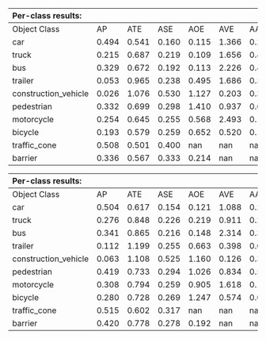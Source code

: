 | Per-class results: |  |  |  |  |  |  |
| :--- | :--- | :--- | :--- | :--- | :--- | :--- |
| Object Class | AP | ATE | ASE | AOE | AVE | AAE |
| car | 0.494 | 0.541 | 0.160 | 0.115 | 1.366 | 0.246 |
| truck | 0.215 | 0.687 | 0.219 | 0.109 | 1.656 | 0.419 |
| bus | 0.329 | 0.672 | 0.192 | 0.113 | 2.226 | 0.456 |
| trailer | 0.053 | 0.965 | 0.238 | 0.495 | 1.686 | 0.300 |
| construction_vehicle | 0.026 | 1.076 | 0.530 | 1.127 | 0.203 | 0.367 |
| pedestrian | 0.332 | 0.699 | 0.298 | 1.410 | 0.937 | 0.665 |
| motorcycle | 0.254 | 0.645 | 0.255 | 0.568 | 2.493 | 0.105 |
| bicycle | 0.193 | 0.579 | 0.259 | 0.652 | 0.520 | 0.112 |
| traffic_cone | 0.508 | 0.501 | 0.400 | nan | nan | nan |
| barrier | 0.336 | 0.567 | 0.333 | 0.214 | nan | nan |



| Per-class results: |  |  |  |  |  |  |
| :--- | :--- | :--- | :--- | :--- | :--- | :--- |
| Object Class | AP | ATE | ASE | AOE | AVE | AAE |
| car | 0.504 | 0.617 | 0.154 | 0.121 | 1.088 | 0.237 |
| truck | 0.276 | 0.848 | 0.226 | 0.219 | 0.911 | 0.257 |
| bus | 0.341 | 0.865 | 0.216 | 0.148 | 2.314 | 0.392 |
| trailer | 0.112 | 1.199 | 0.255 | 0.663 | 0.398 | 0.089 |
| construction_vehicle | 0.063 | 1.108 | 0.525 | 1.160 | 0.126 | 0.383 |
| pedestrian | 0.419 | 0.733 | 0.294 | 1.026 | 0.834 | 0.574 |
| motorcycle | 0.308 | 0.794 | 0.259 | 0.905 | 1.618 | 0.106 |
| bicycle | 0.280 | 0.728 | 0.269 | 1.247 | 0.574 | 0.029 |
| traffic_cone | 0.515 | 0.602 | 0.317 | nan | nan | nan |
| barrier | 0.420 | 0.778 | 0.278 | 0.192 | nan | nan | 

